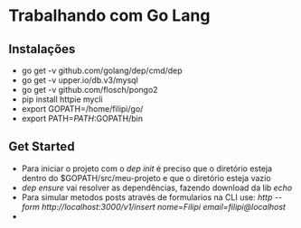 # Trabalhando com Go Lang

## Instalações
* go get -v github.com/golang/dep/cmd/dep
* go get -v upper.io/db.v3/mysql
* go get -v github.com/flosch/pongo2
* pip install httpie mycli
* export GOPATH=/home/filipi/go/
* export PATH=$PATH:$GOPATH/bin

## Get Started
- Para iniciar o projeto com o *dep init* é preciso que o diretório esteja dentro do $GOPATH/src/meu-projeto e que o diretório esteja vazio
- *dep ensure* vai resolver as dependências, fazendo download da lib *echo*
- Para simular metodos posts através de formularios na CLI use: *http --form http://localhost:3000/v1/insert nome=Filipi email=filipi@localhost*
- 